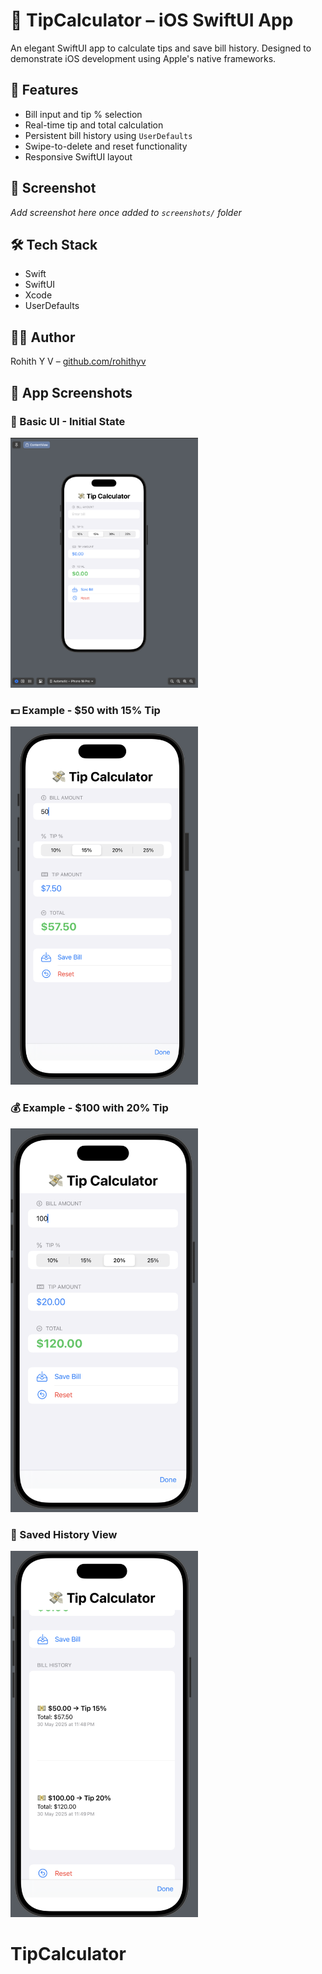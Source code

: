 # 💸 TipCalculator – iOS SwiftUI App

An elegant SwiftUI app to calculate tips and save bill history. Designed to demonstrate iOS development using Apple's native frameworks.

## 🚀 Features
- Bill input and tip % selection
- Real-time tip and total calculation
- Persistent bill history using `UserDefaults`
- Swipe-to-delete and reset functionality
- Responsive SwiftUI layout

## 📱 Screenshot
_Add screenshot here once added to `screenshots/` folder_

## 🛠 Tech Stack
- Swift
- SwiftUI
- Xcode
- UserDefaults

## 👨‍💻 Author
Rohith Y V – [github.com/rohithyv](https://github.com/rohithyv)


## 📱 App Screenshots

### 🧮 Basic UI - Initial State
<img src="screenshots/screenshot_initial_state.png" width="300" />

### 💵 Example - $50 with 15% Tip
<img src="screenshots/screenshot_bill_50_tip_15.png" width="300" />

### 💰 Example - $100 with 20% Tip
<img src="screenshots/screenshot_bill_100_tip_20.png" width="300" />

### 📜 Saved History View
<img src="screenshots/screenshot_history_view.png" width="300" />

# TipCalculator
